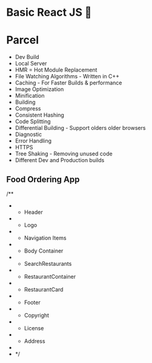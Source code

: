 # Basic React JS 🚀

# Parcel
- Dev Build
- Local Server
- HMR = Hot Module Replacement
- File Watching Algorithms - Written in C++
- Caching - For Faster Builds & performance
- Image Optimization
- Minification
- Building
- Compress
- Consistent Hashing
- Code Splitting
- Differential Building - Support olders older browsers
- Diagnostic
- Error Handling
- HTTPS
- Tree Shaking - Removing unused code
- Different Dev and Production builds



## Food Ordering App
/**
 * - Header
 *  - Logo
 *  - Navigation Items
 * - Body Container
 *  - SearchRestaurants
 *  - RestaurantContainer
 *    - RestaurantCard
 * - Footer
 *  - Copyright
 *  - License
 *  - Address
 *
 *  */